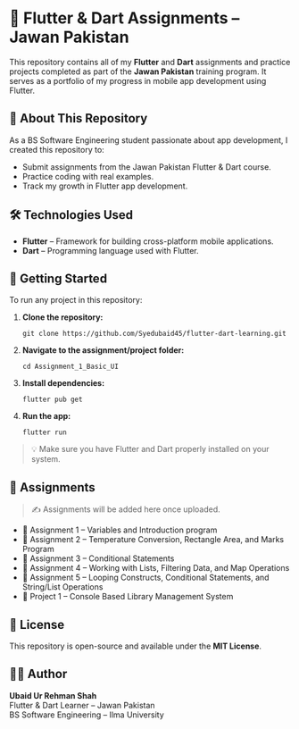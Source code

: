 
# 📱 Flutter & Dart Assignments – Jawan Pakistan

This repository contains all of my **Flutter** and **Dart** assignments and practice projects completed as part of the **Jawan Pakistan** training program. It serves as a portfolio of my progress in mobile app development using Flutter.

## 📌 About This Repository

As a BS Software Engineering student passionate about app development, I created this repository to:

- Submit assignments from the Jawan Pakistan Flutter & Dart course.
- Practice coding with real examples.
- Track my growth in Flutter app development.

## 🛠️ Technologies Used

- **Flutter** – Framework for building cross-platform mobile applications.
- **Dart** – Programming language used with Flutter.

## 🚀 Getting Started

To run any project in this repository:

1. **Clone the repository:**
   ```
   git clone https://github.com/Syedubaid45/flutter-dart-learning.git
   ```
2. **Navigate to the assignment/project folder:**
   ```
   cd Assignment_1_Basic_UI
   ```
3. **Install dependencies:**
   ```
   flutter pub get
   ```
4. **Run the app:**
   ```
   flutter run
   ```

> 💡 Make sure you have Flutter and Dart properly installed on your system.

## 📂 Assignments

> ✍️ Assignments will be added here once uploaded.

- 📁 Assignment 1 – Variables and Introduction program  
- 📁 Assignment 2 – Temperature Conversion, Rectangle Area, and Marks Program 
- 📁 Assignment 3 – Conditional Statements
- 📁 Assignment 4 – Working with Lists, Filtering Data, and Map Operations
- 📁 Assignment 5 – Looping Constructs, Conditional Statements, and String/List Operations
- 📁 Project 1 – Console Based Library Management System 

## 📄 License

This repository is open-source and available under the **MIT License**.

## 🙋‍♂️ Author

**Ubaid Ur Rehman Shah**  
Flutter & Dart Learner – Jawan Pakistan  
BS Software Engineering – Ilma University


